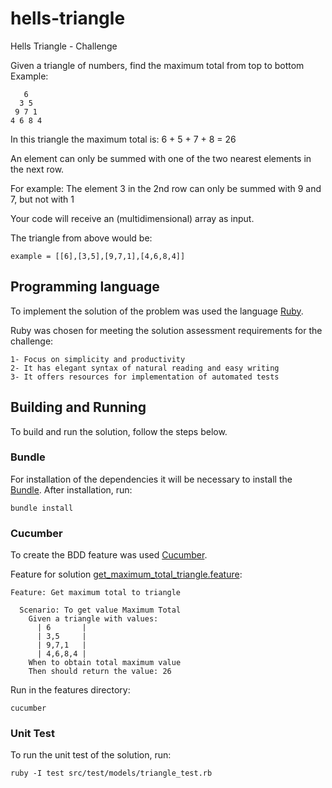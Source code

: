 # hells-triangle

Hells Triangle - Challenge

Given a triangle of numbers, find the maximum total from top to bottom
Example:

       6
      3 5
     9 7 1
    4 6 8 4
  
In this triangle the maximum total is: 6 + 5 + 7 + 8 = 26

An element can only be summed with one of the two nearest elements in the next row.

For example: The element 3 in the 2nd row can only be summed with 9 and 7, but not with 1

Your code will receive an (multidimensional) array as input.

The triangle from above would be:

    example = [[6],[3,5],[9,7,1],[4,6,8,4]]
    
## Programming language

To implement the solution of the problem was used the language [Ruby](https://www.ruby-lang.org). 

Ruby was chosen for meeting the solution assessment requirements for the challenge:

    1- Focus on simplicity and productivity
    2- It has elegant syntax of natural reading and easy writing
    3- It offers resources for implementation of automated tests

## Building and Running

To build and run the solution, follow the steps below.

### Bundle

For installation of the dependencies it will be necessary to install the [Bundle](http://bundler.io/). After installation, run:
    
    bundle install

### Cucumber

To create the BDD feature was used [Cucumber](https://cucumber.io/). 

Feature for solution [get_maximum_total_triangle.feature](https://github.com/savioroney/hells-triangle/blob/master/src/test/features/get_maximum_total_triangle/get_maximum_total_triangle.feature):

    Feature: Get maximum total to triangle
    
      Scenario: To get value Maximum Total
        Given a triangle with values:
          | 6       |
          | 3,5     |
          | 9,7,1   |
          | 4,6,8,4 |
        When to obtain total maximum value
        Then should return the value: 26


Run in the features directory:

    cucumber

### Unit Test

To run the unit test of the solution, run:

    ruby -I test src/test/models/triangle_test.rb
